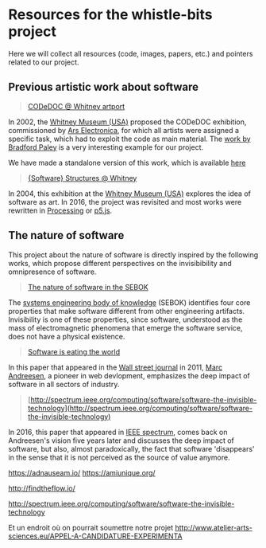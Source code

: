 Resources for the whistle-bits project
===

Here we will collect all resources (code, images, papers, etc.) and pointers related to our project.


Previous artistic work about software
---

> [CODeDOC @ Whitney artport](http://artport.whitney.org/commissions/codedoc/index.shtml)

In 2002, the [Whitney Museum (USA)](http://whitney.org/) proposed the CODeDOC exhibition, commissioned by [Ars Electronica](http://www.aec.at/news/), for which all artists were assigned a specific task, which had to exploit the code as main material. The [work by Bradford Paley](http://artport.whitney.org/commissions/codedoc/paley.shtml) is a very interesting example for our project. 

We have made a standalone version of this work, which is available [here](https://github.com/DIVERSIFY-project/CodeProfiles)
 
> [{Software} Structures @ Whitney](http://whitney.org/Exhibitions/Artport/Commissions/SoftwareStructures)

In 2004, this exhibition at the [Whitney Museum (USA)](http://whitney.org/) explores the idea of software as art. In 2016, the project was revisited and most works were rewritten in [Processing](https://processing.org/) or [p5.js](http://p5js.org/).

The nature of software
---

This project about the nature of software is directly inspired by the following works, which propose different perspectives on the invisibibility and omnipresence of software. 

> [The nature of software in the SEBOK](http://sebokwiki.org/wiki/The_Nature_of_Software)

The [systems engineering body of knowledge](swebok.org) (SEBOK) identifies four core properties that make software different from other engineering artifacts. Invisibility is one of these properties, since software, understood as the mass of electromagnetic phenomena that emerge the software service, does not have a physical existence.

> [Software is eating the world](http://www.aberdeeninvestment.com/wp-content/uploads/2009/11/Why-Software-Is-Eating-The-World-8-20-111.pdf)

In this paper that appeared in the [Wall street journal](http://www.wsj.com/europe) in 2011, [Marc Andreesen](https://en.wikipedia.org/wiki/Marc_Andreessen), a pioneer in web devlopment, emphasizes the deep impact of software in all sectors of industry.

> [http://spectrum.ieee.org/computing/software/software-the-invisible-technology](http://spectrum.ieee.org/computing/software/software-the-invisible-technology)

In 2016, this paper that appeared in [IEEE spectrum](http://spectrum.ieee.org/), comes back on Andreesen's vision five years later and discusses the deep impact of software, but also, almost paradoxically, the fact that software 'disappears' in the sense that it is not perceived as the source of value anymore.



https://adnauseam.io/
https://amiunique.org/


http://findtheflow.io/

http://spectrum.ieee.org/computing/software/software-the-invisible-technology


Et un endroit où on pourrait soumettre notre projet
http://www.atelier-arts-sciences.eu/APPEL-A-CANDIDATURE-EXPERIMENTA
